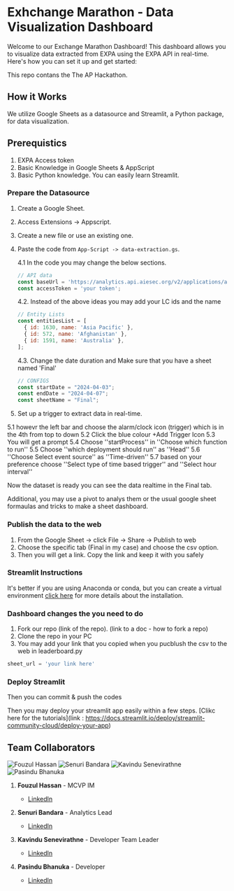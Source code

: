 # Exhchange Marathon - Data Visualization Dashboard

Welcome to our Exchange Marathon Dashboard! This dashboard allows you to visualize data extracted from EXPA using the EXPA API in real-time. Here's how you can set it up and get started:

This repo contans the The AP Hackathon.

## How it Works

We utilize Google Sheets as a datasource and Streamlit, a Python package, for data visualization.

## Prerequistics
1. EXPA Access token
2. Basic Knowledge in Google Sheets & AppScript
3. Basic Python knowledge. You can easily learn Streamlit.

### Prepare the Datasource

1. Create a Google Sheet.
2. Access Extensions -> Appscript.
3. Create a new file or use an existing one.
4. Paste the code from `App-Script -> data-extraction.gs`.

    4.1 In the code you may change the below sections.

   ```javascript
   // API data
   const baseUrl = 'https://analytics.api.aiesec.org/v2/applications/analyze';
   const accessToken = 'your token';
   ```
    4.2. Instead of the above ideas you may add your LC ids and the name

   ```javascript
   // Entity Lists
   const entitiesList = [
     { id: 1630, name: 'Asia Pacific' },
     { id: 572, name: 'Afghanistan' },
     { id: 1591, name: 'Australia' },
   ];
   ```
   4.3. Change the date duration and Make sure that you have a sheet named 'Final'
   ```javascript
   // CONFIGS
   const startDate = "2024-04-03";
   const endDate = "2024-04-07";
   const sheetName = "Final";
    ```

5. Set up a trigger to extract data in real-time.

5.1 howevr the left bar and choose the alarm/clock icon (trigger) which is in the 4th from top to down
5.2 Click the blue colour +Add Trigger Icon
5.3 You will get a prompt
5.4 Choose ''startProcess'' in ''Choose which function to run''
5.5 Choose ''which deployment should run'' as ''Head''
5.6 ''Choose Select event source'' as ''Time-driven''
5.7 based on your preference choose ''Select type of time based trigger'' and ''Select hour interval''

Now the dataset is ready you can see the data realtime in the Final tab.

Additional, you may use a pivot to analys them or the usual google sheet formaulas and tricks to make a sheet dashboard.

### Publish the data to the web

1. From the Google Sheet -> click File -> Share -> Publish to web
2. Choose the specific tab (Final in my case) and choose the csv option.
3. Then you will get a link. Copy the link and keep it with you safely

### Streamlit Instructions

It's better if you are using Anaconda or conda, but you can create a virtual environment [click here](https://docs.streamlit.io/get-started/installation) for more details about the installation.

### Dashboard changes the you need to do

1. Fork our repo (link of the repo). (link to a doc - how to fork a repo)
2. Clone the repo in your PC
3. You may add your link that you copied when you pucblush the csv to the web in leaderboard.py
```python
sheet_url = 'your link here'
```

### Deploy Streamlit

Then you can commit & push the codes

Then you may deploy your streamlit app easily within a few steps. [Clikc here for the tutorials](link : https://docs.streamlit.io/deploy/streamlit-community-cloud/deploy-your-app)


## Team Collaborators

![Fouzul Hassan](https://media.licdn.com/dms/image/C4D03AQH1BIxCvtFTsg/profile-displayphoto-shrink_800_800/0/1658296759194?e=1717632000&v=beta&t=FEAvF66N066k-yO_tqJk6K79wpTHpiz8_7zdg6YjTFI) ![Senuri Bandara](https://media.licdn.com/dms/image/C5603AQF4_cugH3k0Mg/profile-displayphoto-shrink_800_800/0/1640343615995?e=1717632000&v=beta&t=vwP2x7PAuOW9T8F1gKCoD99zIx4ERcW-koUf-z9kJuM) ![Kavindu Senevirathne](https://media.licdn.com/dms/image/D5603AQGNiaKPen9VpA/profile-displayphoto-shrink_800_800/0/1709876478824?e=1717632000&v=beta&t=6rwL0nX7QEq5JfpvziMw8KTzkaAas-mADOkQIGTzJEI) ![Pasindu Bhanuka](https://media.licdn.com/dms/image/D5603AQEadGKGOOJ06Q/profile-displayphoto-shrink_800_800/0/1710271260092?e=1717632000&v=beta&t=3ju1TwM--Y6Mnw6rn4WfF2YrjJSwSQzP3iesWxIQtbw)

1. **Fouzul Hassan** - MCVP IM
   - [LinkedIn](https://www.linkedin.com/in/fouzul-hassan/)
   
2. **Senuri Bandara** - Analytics Lead
   - [LinkedIn](https://www.linkedin.com/in/senuri-bandara/)
   
3. **Kavindu Senevirathne** - Developer Team Leader
   - [LinkedIn](https://www.linkedin.com/in/kavindu-senevirathne/)
   
4. **Pasindu Bhanuka** - Developer
   - [LinkedIn](https://www.linkedin.com/in/pasindu-bhanuka-/)
